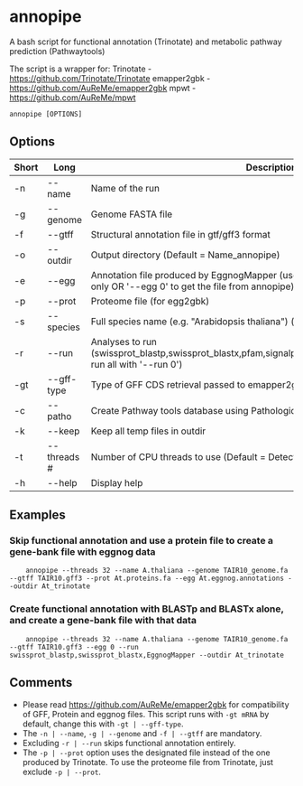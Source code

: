 # annopipe
A bash script for functional annotation (Trinotate) and metabolic pathway prediction (Pathwaytools)

The script is a wrapper for:
Trinotate - https://github.com/Trinotate/Trinotate
emapper2gbk - https://github.com/AuReMe/emapper2gbk
mpwt - https://github.com/AuReMe/mpwt

```
annopipe [OPTIONS]
```

## Options
| Short     | Long      | Description     |
| ------------- | ------------- | -------- |
| -n          | --name         | Name of the run  |
| -g         | --genome         | Genome FASTA file  |
| -f          | --gtff         | Structural annotation file in gtf/gff3 format  |
| -o          | --outdir         | Output directory (Default = Name_annopipe)  |
| -e          | --egg         | Annotation file produced by EggnogMapper (use '--egg path_to_file' for egg2gbk only OR '--egg 0' to get the file from annopipe)  |
| -p          | --prot         | Proteome file (for egg2gbk)  |
| -s          | --species         | Full species name (e.g. \"Arabidopsis thaliana\") (for egg2gbk)  |
| -r          | --run         | Analyses to run (swissprot_blastp,swissprot_blastx,pfam,signalp6,tmhmmv2,infernal,EggnogMapper; run all with '--run 0')  |
| -gt          | --gff-type         | Type of GFF CDS retrieval passed to emapper2gbk (see README)  |
| -c          | --patho         | Create Pathway tools database using Pathologic  |
| -k          | --keep         | Keep all temp files in outdir  |
| -t           | --threads #        | Number of CPU threads to use (Default = Detected processors or 1)  |
| -h           | --help       | Display help  |


## Examples

### Skip functional annotation and use a protein file to create a gene-bank file with eggnog data
```
	annopipe --threads 32 --name A.thaliana --genome TAIR10_genome.fa --gtff TAIR10.gff3 --prot At.proteins.fa --egg At.eggnog.annotations --outdir At_trinotate
```
### Create functional annotation with BLASTp and BLASTx alone, and create a gene-bank file with that data
```
	annopipe --threads 32 --name A.thaliana --genome TAIR10_genome.fa --gtff TAIR10.gff3 --egg 0 --run swissprot_blastp,swissprot_blastx,EggnogMapper --outdir At_trinotate
```

## Comments
- Please read https://github.com/AuReMe/emapper2gbk for compatibility of GFF, Protein and eggnog files. This script runs with `-gt mRNA` by default, change this with `-gt | --gff-type`.
- The `-n | --name`, `-g | --genome` and `-f | --gtff` are mandatory.
- Excluding `-r | --run` skips functional annotation entirely.
- The `-p | --prot` option uses the designated file instead of the one produced by Trinotate. To use the proteome file from Trinotate, just exclude `-p | --prot`.
